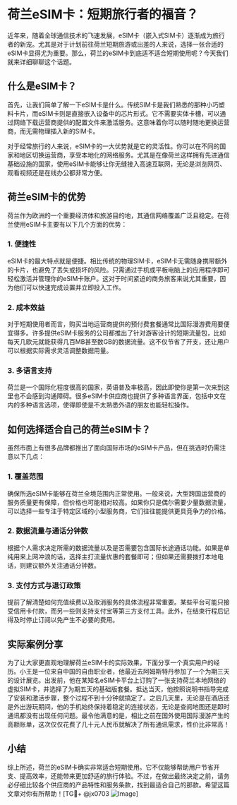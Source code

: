 # 荷兰eSIM卡：短期旅行者的福音？

近年来，随着全球通信技术的飞速发展，eSIM卡（嵌入式SIM卡）逐渐成为旅行者的新宠。尤其是对于计划前往荷兰短期旅游或出差的人来说，选择一张合适的eSIM卡显得尤为重要。那么，荷兰的eSIM卡到底适不适合短期使用呢？今天我们就来详细聊聊这个话题。

## 什么是eSIM卡？

首先，让我们简单了解一下eSIM卡是什么。传统SIM卡是我们熟悉的那种小巧塑料卡片，而eSIM卡则是直接嵌入设备中的芯片形式。它不需要实体卡槽，可以通过网络下载运营商提供的配置文件来激活服务。这意味着你可以随时随地更换运营商，而无需物理插入新的SIM卡。

对于经常旅行的人来说，eSIM卡的一大优势就是它的灵活性。你可以在不同的国家和地区切换运营商，享受本地化的网络服务。尤其是在像荷兰这样拥有先进通信基础设施的国家，使用eSIM卡能够让你无缝接入高速互联网，无论是浏览网页、观看视频还是在线办公都非常方便。

## 荷兰eSIM卡的优势

荷兰作为欧洲的一个重要经济体和旅游目的地，其通信网络覆盖广泛且稳定。在荷兰使用eSIM卡主要有以下几个方面的优势：

### 1. **便捷性**
eSIM卡的最大特点就是便捷。相比传统的物理SIM卡，eSIM卡无需随身携带额外的卡片，也避免了丢失或损坏的风险。只需通过手机或平板电脑上的应用程序即可轻松激活并管理你的eSIM卡账户。这对于时间紧迫的商务旅客来说尤其重要，因为他们可以快速完成设置并立即投入工作。

### 2. **成本效益**
对于短期使用者而言，购买当地运营商提供的预付费套餐通常比国际漫游费用要便宜得多。许多提供eSIM卡服务的公司都推出了针对游客设计的短期流量包，比如每天几欧元就能获得几百MB甚至数GB的数据流量。这不仅节省了开支，还让用户可以根据实际需求灵活调整数据用量。

### 3. **多语言支持**
荷兰是一个国际化程度很高的国家，英语普及率极高，因此即使你是第一次来到这里也不会感到沟通障碍。很多eSIM卡供应商也提供了多种语言界面，包括中文在内的多种语言选项，使得即使是不太熟悉外语的朋友也能轻松操作。

## 如何选择适合自己的荷兰eSIM卡？

虽然市面上有很多品牌都推出了面向国际市场的eSIM卡产品，但在挑选时仍需注意以下几点：

### 1. **覆盖范围**
确保所选eSIM卡能够在荷兰全境范围内正常使用。一般来说，大型跨国运营商的服务质量更有保障，但价格也可能相对较高。如果你只是偶尔需要少量数据流量，可以选择一些专注于特定区域的小型服务商，它们往往能提供更具竞争力的价格。

### 2. **数据流量与通话分钟数**
根据个人需求决定所需的数据流量以及是否需要包含国际长途通话功能。如果是单纯用来上网冲浪的话，选择主打流量优惠的套餐即可；但如果还需要拨打本地电话，则建议额外关注通话分钟数。

### 3. **支付方式与退订政策**
提前了解清楚如何充值续费以及取消服务的具体流程非常重要。某些平台可能只接受信用卡付款，而另一些则支持支付宝等第三方支付工具。此外，在结束行程后记得及时停止订阅以免产生不必要的费用。

## 实际案例分享

为了让大家更直观地理解荷兰eSIM卡的实际效果，下面分享一个真实用户的经历。小王是一位来自中国的自由职业者，他最近去阿姆斯特丹参加了一个为期三天的设计展览。出发前，他在某知名eSIM卡平台上订购了一张支持荷兰本地网络的虚拟SIM卡，并选择了为期五天的基础版套餐。抵达当天，他按照说明书指导完成了安装和激活步骤，整个过程不到十分钟就搞定了。之后几天里，无论是在酒店还是外出游玩期间，他的手机始终保持着稳定的连接状态，无论是查阅地图还是即时通讯都没有出现任何问题。最令他满意的是，相比之前在国外使用国际漫游产生的高额账单，这次仅仅花费了几十元人民币就解决了所有通讯需求，性价比非常高！

## 小结

综上所述，荷兰的eSIM卡确实非常适合短期使用。它不仅能够帮助用户节省开支、提高效率，还能带来更加舒适的旅行体验。不过，在做出最终决定之前，请务必仔细比较各个供应商的产品特性和服务条款，找到最适合自己的那款。希望这篇文章对你有所帮助！[TG💪+ @jx0703 ![Image](https://github.com/user-attachments/assets/dbca1d08-cadb-493c-b0ec-ad6f7a83f270)]